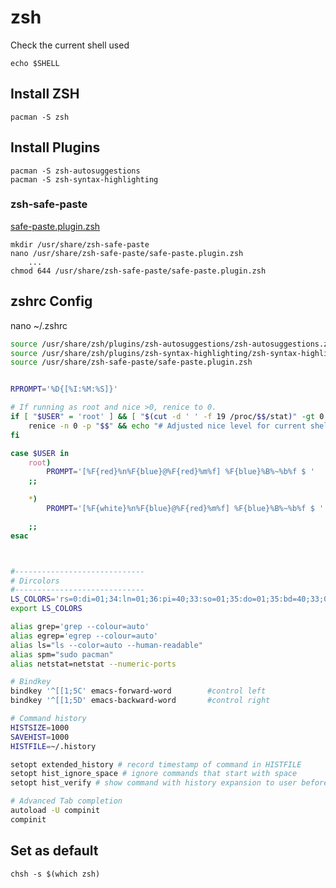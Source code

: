 # zsh 

Check the current shell used  

    echo $SHELL

## Install ZSH

    pacman -S zsh
## Install Plugins

    pacman -S zsh-autosuggestions
    pacman -S zsh-syntax-highlighting
### zsh-safe-paste
[safe-paste.plugin.zsh](https://github.com/robbyrussell/oh-my-zsh/blob/master/plugins/safe-paste/safe-paste.plugin.zsh)

    mkdir /usr/share/zsh-safe-paste
    nano /usr/share/zsh-safe-paste/safe-paste.plugin.zsh
        ...
    chmod 644 /usr/share/zsh-safe-paste/safe-paste.plugin.zsh


## zshrc Config

nano ~/.zshrc
```bash
source /usr/share/zsh/plugins/zsh-autosuggestions/zsh-autosuggestions.zsh
source /usr/share/zsh/plugins/zsh-syntax-highlighting/zsh-syntax-highlighting.zsh
source /usr/share/zsh-safe-paste/safe-paste.plugin.zsh


RPROMPT='%D{[%I:%M:%S]}'

# If running as root and nice >0, renice to 0.
if [ "$USER" = 'root' ] && [ "$(cut -d ' ' -f 19 /proc/$$/stat)" -gt 0 ]; then
    renice -n 0 -p "$$" && echo "# Adjusted nice level for current shell to 0."
fi

case $USER in
    root)
        PROMPT='[%F{red}%n%F{blue}@%F{red}%m%f] %F{blue}%B%~%b%f $ '
    ;;

    *)  
        PROMPT='[%F{white}%n%F{blue}@%F{red}%m%f] %F{blue}%B%~%b%f $ '

    ;;
esac



#-----------------------------
# Dircolors
#-----------------------------
LS_COLORS='rs=0:di=01;34:ln=01;36:pi=40;33:so=01;35:do=01;35:bd=40;33;01:cd=40;33;01:or=40;31;01:su=37;41:sg=30;43:tw=30;42:ow=34;42:st=37;44:ex=01;32:';
export LS_COLORS

alias grep='grep --colour=auto'
alias egrep='egrep --colour=auto'
alias ls="ls --color=auto --human-readable"
alias spm="sudo pacman"
alias netstat=netstat --numeric-ports

# Bindkey
bindkey '^[[1;5C' emacs-forward-word        #control left
bindkey '^[[1;5D' emacs-backward-word       #control right

# Command history 
HISTSIZE=1000
SAVEHIST=1000
HISTFILE=~/.history

setopt extended_history # record timestamp of command in HISTFILE
setopt hist_ignore_space # ignore commands that start with space
setopt hist_verify # show command with history expansion to user before running it

# Advanced Tab completion
autoload -U compinit
compinit

```

## Set as default 
`chsh -s $(which zsh)`
